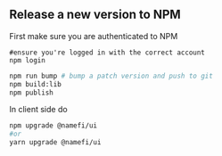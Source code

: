 ## Release a new version to NPM

First make sure you are authenticated to NPM
```shell
#ensure you're logged in with the correct account
npm login
```

```sh
npm run bump # bump a patch version and push to git
npm build:lib
npm publish
```

In client side do

```sh
npm upgrade @namefi/ui
#or
yarn upgrade @namefi/ui
```

